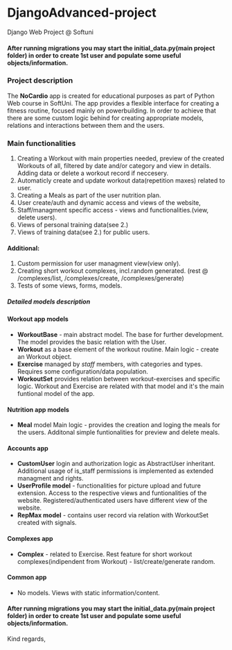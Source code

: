 # DjangoAdvanced-project
 Django Web Project @ Softuni

#### After running migrations you may start the initial_data.py(main project folder) in order to create 1st user and populate some useful objects/information.


### Project description
The **NoCardio** app is created for educational purposes as part of Python Web course in SoftUni. 
The app provides a flexible interface for creating a fitness routine, focused mainly on powerbuilding.
In order to achieve that there are some custom logic behind for creating appropriate models, relations and interactions between them and the users.


### Main  functionalities
1. Creating a Workout with main properties needed, preview of the created Workouts of all, filtered by date and/or category and view in details. Adding data or delete a workout record if neccesery. 
2. Automaticly create and update workout data(repetition maxes) related to user.
4. Creating a Meals as part of the user nutrition plan.
5. User create/auth and dynamic access and views of the website,
6. Staff/managment specific access - views and functionalities.(view, delete users).
7. Views of personal training data(see 2.)
8. Views of training data(see 2.) for public users.
#### Additional:
1. Custom permission for user managment view(view only).
2. Creating short workout complexes, incl.random generated. (rest @ /complexes/list,  /complexes/create, /complexes/generate)
3. Tests of some views, forms, models.


##### Detailed models description
#### Workout app models
- **WorkoutBase** - main abstract model. The base for further development. The model provides the basic relation with the User.
- **Workout** as a base element of the workout routine. Main logic - create an Workout object.
- **Exercise** managed by *staff* members, with categories and types.
Requires some configuration/data population. 
- **WorkoutSet** provides relation between workout-exercises and specific logic. Workout and Exercise are related with that model and it's the main funtional model of the app.

#### Nutrition app models
- **Meal** model
Main logic - provides the creation and loging the meals for the users.
Additonal simple funtionalities for preview and delete meals.
#### Accounts app
- **CustomUser**  login and authorization logic as AbstractUser inheritant.
Additional usage of  is_staff permissions is implemented as extended managment and rights.
- **UserProfile model** - functionalities for picture upload and future extension. Access to the respective views and funtionalities of the website.
Registered/authenticated users have different view of the website.
- **RepMax model** - contains user record via relation with WorkoutSet created with signals.
#### Complexes app
- **Complex** - related to Exercise. Rest feature for short workout complexes(indipendent from Workout) - list/create/generate random.
#### Common app
- No models. Views with static information/content.
  
#### After running migrations you may start the initial_data.py(main project folder) in order to create 1st user and populate some useful objects/information.

Kind regards,

